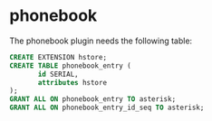 phonebook
=========

The phonebook plugin needs the following table:

```sql
CREATE EXTENSION hstore;
CREATE TABLE phonebook_entry (
       id SERIAL,
       attributes hstore
);
GRANT ALL ON phonebook_entry TO asterisk;
GRANT ALL ON phonebook_entry_id_seq TO asterisk;
```
